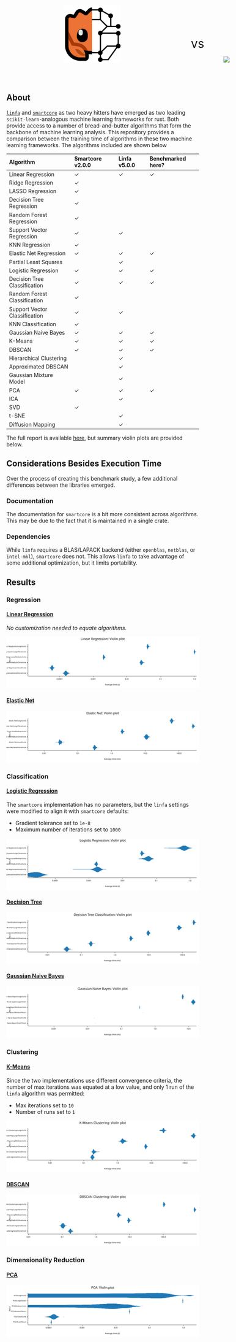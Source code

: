 <div style="width:600px; height: 200px; display: table; text-align: center; margin:auto;">
    <img src="https://raw.githubusercontent.com/rust-ml/linfa/1ba884495e4e2c44d2ef68b220da1f525ad518a5/mascot.svg" width="150"> 
    <span style="display: table-cell; vertical-align: middle; font-size: 32px;">vs</span>
    <img src="https://smartcorelib.org/assets/logo/smartcore.png" width="150">
</div>

## About
[`linfa`](https://rust-ml.github.io/linfa/) and [`smartcore`](https://smartcorelib.org/) as two heavy hitters have emerged as two leading `scikit-learn`-analogous machine learning frameworks for rust. Both provide access to a number of bread-and-butter algorithms that form the backbone of machine learning analysis. This repository provides a comparison between the training time of algorithms in these two machine learning frameworks. The algorithms included are shown below

| Algorithm                     | Smartcore v2.0.0 | Linfa v5.0.0 | Benchmarked here? |
|:------------------------------|:-----------------|:-------------|:------------------|
| Linear Regression             | ✓                | ✓            | ✓                 |
| Ridge Regression              | ✓                |              |                   |
| LASSO Regression              | ✓                |              |                   |
| Decision Tree Regression      | ✓                |              |                   |
| Random Forest Regression      | ✓                |              |                   |
| Support Vector Regression     | ✓                | ✓            |                   |
| KNN Regression                | ✓                |              |                   |
| Elastic Net Regression        | ✓                | ✓            | ✓                 |
| Partial Least Squares         |                  | ✓            |                   |
| Logistic Regression           | ✓                | ✓            | ✓                 |
| Decision Tree Classification  | ✓                | ✓            | ✓                 |
| Random Forest Classification  | ✓                |              |                   |
| Support Vector Classification | ✓                | ✓            |                   |
| KNN Classification            | ✓                |              |                   |
| Gaussian Naive Bayes          | ✓                | ✓            | ✓                 |
| K-Means                       | ✓                | ✓            | ✓                 |
| DBSCAN                        | ✓                | ✓            | ✓                 |
| Hierarchical Clustering       |                  | ✓            |                   |
| Approximated DBSCAN           |                  | ✓            |                   |
| Gaussian Mixture Model        |                  | ✓            |                   |
| PCA                           | ✓                | ✓            | ✓                 |
| ICA                           |                  | ✓            |                   |
| SVD                           | ✓                |              |                   |
| t-SNE                         |                  | ✓            |                   |
| Diffusion Mapping             |                  | ✓            |                   |

The full report is available [here](criterion/report/index.html), but summary violin plots are provided below.

## Considerations Besides Execution Time
Over the process of creating this benchmark study, a few additional differences between the libraries emerged.

### Documentation
The documentation for `smartcore` is a bit more consistent across algorithms. This may be due to the fact that it is maintained in a single crate.

### Dependencies
While `linfa` requires a BLAS/LAPACK backend (either `openblas`, `netblas`, or `intel-mkl`), `smartcore` does not. This allows `linfa` to take advantage of some additional optimization, but it limits portability.

## Results
### Regression
#### [Linear Regression](criterion/Linear%20Regression/report/index.html)
_No customization needed to equate algorithms._

![](criterion/Linear%20Regression/report/violin.svg)

#### [Elastic Net](criterion/Elastic%20Net/report/index.html)

![](criterion/Elastic%20Net/report/violin.svg)

### Classification
#### [Logistic Regression](criterion/Logistic%20Regression/report/index.html)

The `smartcore` implementation has no parameters, but the `linfa` settings were modified to align it with `smartcore` defaults:

- Gradient tolerance set to `1e-8`
- Maximum number of iterations set to `1000`

![](criterion/Logistic%20Regression/report/violin.svg)

#### [Decision Tree](criterion/Decision%20Tree%20Classification/report/index.html)

![](criterion/Decision%20Tree%20Classification/report/violin.svg)

#### [Gaussian Naive Bayes](criterion/Gaussian%20Naive%20Bayes/report/index.html)

![](criterion/Gaussian%20Naive%20Bayes/report/violin.svg)


### Clustering
#### [K-Means](criterion/K-Means%20Clustering/report/index.html)

Since the two implementations use different convergence criteria, the number of max iterations was equated at a low value, and only 1 run of the `linfa` algorithm was permitted:

- Max iterations set to `10`
- Number of runs set to `1`

![](criterion/K-Means%20Clustering/report/violin.svg)

#### [DBSCAN](criterion/DBSCAN%20Clustering/report/index.html)

![](criterion/DBSCAN%20Clustering/report/violin.svg)

### Dimensionality Reduction
#### [PCA](criterion/PCA/report/index.html)
![](criterion/PCA/report/violin.svg)